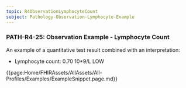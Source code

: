 ```yaml
---
topic: R4ObservationLymphocyteCount
subject: Pathology-Observation-Lymphocyte-Example
---
```

### PATH-R4-25: Observation Example - Lymphocyte Count
An example of a quantitative test result combined with an interpretation:
* Lymphocyte count: 0.70 10*9/L LOW

{{page:Home/FHIRAssets/AllAssets/All-Profiles/Examples/ExampleSnippet.page.md}}